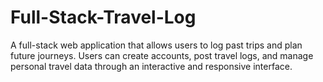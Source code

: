 # Full-Stack-Travel-Log
A full-stack web application that allows users to log past trips and plan future journeys. Users can create accounts, post travel logs, and manage personal travel data through an interactive and responsive interface.
